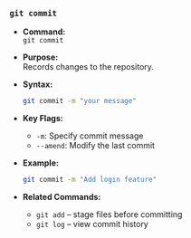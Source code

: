 ### `git commit`

- **Command:**  
  `git commit`

- **Purpose:**  
  Records changes to the repository.

- **Syntax:**  
  ```bash
  git commit -m "your message"
  ```

- **Key Flags:**  
  - `-m`: Specify commit message  
  - `--amend`: Modify the last commit

- **Example:**  
  ```bash
  git commit -m "Add login feature"
  ```

- **Related Commands:**  
  - `git add` – stage files before committing  
  - `git log` – view commit history